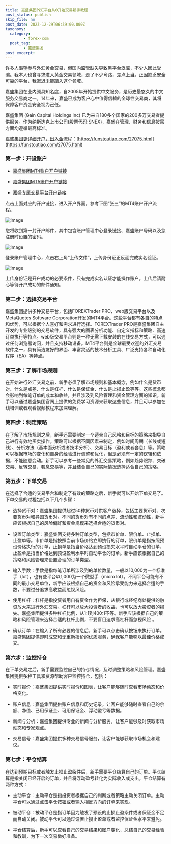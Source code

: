 ```yaml
---
title: 嘉盛集团外汇平台从0开始交易新手教程
post_status: publish
skip_file: no
post_date: 2023-12-29T06:39:00.000Z
taxonomy:
  category:
        - forex-com
  post_tag:
        - 嘉盛集团
post_excerpt: 
---
```

许多人渴望参与外汇黄金交易，但国内监管缺失导致黑平台泛滥，不少人因此受骗。我本人也曾寻求进入黄金交易领域，走了不少弯路，差点上当。正因缺乏安全可靠的平台，我迟迟未能踏入这个领域。

嘉盛集团在业内颇具知名度，自2005年开始提供中文服务，是历史最悠久的中文服务交易商之一。14年来，嘉盛已成为客户心中值得信赖的全球性交易商，其将保障客户资金安全视为己任。

嘉盛集团 (Gain Capital Holdings Inc) 已为来自180多个国家的200多万交易者提供服务。作为纳斯达克上市公司(股票代码:SNEX)，嘉盛在管理、财务和信息披露方面均遵循最高标准。

[嘉盛集团更详细开户，出入金流程](https://funstoutiao.com/27075.html)：[https://funstoutiao.com/27075.html](https://funstoutiao.com/27075.html)

### 第一步：开设账户

* [嘉盛集团MT4账户开户链接](https://s.ssgg.net/jsmt4)

* [嘉盛集团MT5账户开户链接](https://s.ssgg.net/jsmt5)

* [嘉盛专属交易平台开户链接](https://s.ssgg.net/js)

点击上面对应的开户链接，进入开户界面，参考下图“张三”的MT4账户开户流程。

![Image](https://prod-files-secure.s3.us-west-2.amazonaws.com/39ed1227-6d7d-4570-be36-9ccd4a2c4241/7a167aea-686b-400d-af59-4e18eb607a40/640.png?X-Amz-Algorithm=AWS4-HMAC-SHA256&X-Amz-Content-Sha256=UNSIGNED-PAYLOAD&X-Amz-Credential=ASIAZI2LB466ZMH7GWBN%2F20250402%2Fus-west-2%2Fs3%2Faws4_request&X-Amz-Date=20250402T041312Z&X-Amz-Expires=3600&X-Amz-Security-Token=IQoJb3JpZ2luX2VjEGQaCXVzLXdlc3QtMiJGMEQCICYXuZGCjbIVbjhexdpL92n6ZJsGYiCGjyM0Uy7HYGIYAiAvp7j6pY0Iw3LR7oAdqyMkTOP7rhXbcOrqujWOBiaFyiqIBAjN%2F%2F%2F%2F%2F%2F%2F%2F%2F%2F8BEAAaDDYzNzQyMzE4MzgwNSIMEtsOyx6LUEby9rXgKtwDd00ndNZR5BiDsyOdID4Zb96Sz2tnDqvc33A4Wjc10RkHZZk81VxOwNThfzzqai%2BcQfkubUVbch39Pk1l%2BKeKeSEZ7Dy%2F3if%2FOorXzgSPUsoS6QgLd8%2Fjpd3QayiAVf2s5YaxTy%2FnTDDT3VwHRRHhKcO81z%2FYd2uaJVU90pZnXbNfPIvgVUp33Z8QKhfiFtgJTeJkicpQjQtolk3MHO8qBCzbJuiDhj71Ul8Jewu0%2BgVGQbq79HTHe%2BoQm5JO%2BKHdabLSgZzrjWdpTCI0LG8pNVc6G9IPbumnu1fS%2FzH49Z8ZCLmOuprAOheLXJb4Mrsnkry3QyIsGaxW0d7RuTfn6e8f%2Bdno3%2BV%2FX5j3kl3Rt3oeW4%2FCl%2BNaUTqVHiBhP2Ys8xX2uZnwnq%2F7DxjLR%2FRGEwUrY4dFYnqwmi8lrM6OxomLcSJCejIPeRr8CCt4GVysAkwfBy%2B24ED1UhorQfcvUdnItUnrbMF2bl3UbNkK08vHet8e9UszSit0Uy%2BQnZEC6RQoGABHst3qSQgzZysb%2F4q5wypbJr5TMetlpdb26MKcGMwyU7qay3DL6EAWYFviHoefZlLLViuzT51TvYcnylHqnF6ZEHPx3HcMdzAo5e1FOYoaWGZQfdAQ9XUwlO6yvwY6pgEWll9M%2BfPGMnQIZsBPTZkAwl0pno%2B3iXROUoPKMKGJMJSToKFApUl4G5rhp01bVG9AqmEtUMFDxDGXz5QRNi09P0HBT2bImh2uMtuorkgf6s0Rt1FyhGm%2BuCknt4EdKjXTyRvtdtKVPLpmageu26hnIik09hQSIB%2FfIkRvrMeVNcz5vgWS%2Fd%2B8vlaA14KhMQP3gPqKzIRS3CzAM1uxnLUgyGgTU5kb&X-Amz-Signature=9455e2a9fa557a2b994be13e1007f77d58a4f7ebcda3d229f3494c658d3ae7f2&X-Amz-SignedHeaders=host&x-id=GetObject)

您将收到第一封开户邮件，其中包含账户管理中心登录链接、嘉盛账户号码以及您注册时设置的密码。

![Image](https://prod-files-secure.s3.us-west-2.amazonaws.com/39ed1227-6d7d-4570-be36-9ccd4a2c4241/eaa1c6b3-2877-4284-a0e1-530e222c27fb/image.png?X-Amz-Algorithm=AWS4-HMAC-SHA256&X-Amz-Content-Sha256=UNSIGNED-PAYLOAD&X-Amz-Credential=ASIAZI2LB466ZMH7GWBN%2F20250402%2Fus-west-2%2Fs3%2Faws4_request&X-Amz-Date=20250402T041312Z&X-Amz-Expires=3600&X-Amz-Security-Token=IQoJb3JpZ2luX2VjEGQaCXVzLXdlc3QtMiJGMEQCICYXuZGCjbIVbjhexdpL92n6ZJsGYiCGjyM0Uy7HYGIYAiAvp7j6pY0Iw3LR7oAdqyMkTOP7rhXbcOrqujWOBiaFyiqIBAjN%2F%2F%2F%2F%2F%2F%2F%2F%2F%2F8BEAAaDDYzNzQyMzE4MzgwNSIMEtsOyx6LUEby9rXgKtwDd00ndNZR5BiDsyOdID4Zb96Sz2tnDqvc33A4Wjc10RkHZZk81VxOwNThfzzqai%2BcQfkubUVbch39Pk1l%2BKeKeSEZ7Dy%2F3if%2FOorXzgSPUsoS6QgLd8%2Fjpd3QayiAVf2s5YaxTy%2FnTDDT3VwHRRHhKcO81z%2FYd2uaJVU90pZnXbNfPIvgVUp33Z8QKhfiFtgJTeJkicpQjQtolk3MHO8qBCzbJuiDhj71Ul8Jewu0%2BgVGQbq79HTHe%2BoQm5JO%2BKHdabLSgZzrjWdpTCI0LG8pNVc6G9IPbumnu1fS%2FzH49Z8ZCLmOuprAOheLXJb4Mrsnkry3QyIsGaxW0d7RuTfn6e8f%2Bdno3%2BV%2FX5j3kl3Rt3oeW4%2FCl%2BNaUTqVHiBhP2Ys8xX2uZnwnq%2F7DxjLR%2FRGEwUrY4dFYnqwmi8lrM6OxomLcSJCejIPeRr8CCt4GVysAkwfBy%2B24ED1UhorQfcvUdnItUnrbMF2bl3UbNkK08vHet8e9UszSit0Uy%2BQnZEC6RQoGABHst3qSQgzZysb%2F4q5wypbJr5TMetlpdb26MKcGMwyU7qay3DL6EAWYFviHoefZlLLViuzT51TvYcnylHqnF6ZEHPx3HcMdzAo5e1FOYoaWGZQfdAQ9XUwlO6yvwY6pgEWll9M%2BfPGMnQIZsBPTZkAwl0pno%2B3iXROUoPKMKGJMJSToKFApUl4G5rhp01bVG9AqmEtUMFDxDGXz5QRNi09P0HBT2bImh2uMtuorkgf6s0Rt1FyhGm%2BuCknt4EdKjXTyRvtdtKVPLpmageu26hnIik09hQSIB%2FfIkRvrMeVNcz5vgWS%2Fd%2B8vlaA14KhMQP3gPqKzIRS3CzAM1uxnLUgyGgTU5kb&X-Amz-Signature=2303515bb4b3fafd6a7fe7f138cbe10e7057978bf753a278a60c9a8075fe1bc1&X-Amz-SignedHeaders=host&x-id=GetObject)

登录账户管理中心，点击右上角“上传文件”，上传身份证正反面完成实名验证。

![Image](https://prod-files-secure.s3.us-west-2.amazonaws.com/39ed1227-6d7d-4570-be36-9ccd4a2c4241/54090639-09fc-46b4-a135-e0289f707147/image.png?X-Amz-Algorithm=AWS4-HMAC-SHA256&X-Amz-Content-Sha256=UNSIGNED-PAYLOAD&X-Amz-Credential=ASIAZI2LB466ZMH7GWBN%2F20250402%2Fus-west-2%2Fs3%2Faws4_request&X-Amz-Date=20250402T041312Z&X-Amz-Expires=3600&X-Amz-Security-Token=IQoJb3JpZ2luX2VjEGQaCXVzLXdlc3QtMiJGMEQCICYXuZGCjbIVbjhexdpL92n6ZJsGYiCGjyM0Uy7HYGIYAiAvp7j6pY0Iw3LR7oAdqyMkTOP7rhXbcOrqujWOBiaFyiqIBAjN%2F%2F%2F%2F%2F%2F%2F%2F%2F%2F8BEAAaDDYzNzQyMzE4MzgwNSIMEtsOyx6LUEby9rXgKtwDd00ndNZR5BiDsyOdID4Zb96Sz2tnDqvc33A4Wjc10RkHZZk81VxOwNThfzzqai%2BcQfkubUVbch39Pk1l%2BKeKeSEZ7Dy%2F3if%2FOorXzgSPUsoS6QgLd8%2Fjpd3QayiAVf2s5YaxTy%2FnTDDT3VwHRRHhKcO81z%2FYd2uaJVU90pZnXbNfPIvgVUp33Z8QKhfiFtgJTeJkicpQjQtolk3MHO8qBCzbJuiDhj71Ul8Jewu0%2BgVGQbq79HTHe%2BoQm5JO%2BKHdabLSgZzrjWdpTCI0LG8pNVc6G9IPbumnu1fS%2FzH49Z8ZCLmOuprAOheLXJb4Mrsnkry3QyIsGaxW0d7RuTfn6e8f%2Bdno3%2BV%2FX5j3kl3Rt3oeW4%2FCl%2BNaUTqVHiBhP2Ys8xX2uZnwnq%2F7DxjLR%2FRGEwUrY4dFYnqwmi8lrM6OxomLcSJCejIPeRr8CCt4GVysAkwfBy%2B24ED1UhorQfcvUdnItUnrbMF2bl3UbNkK08vHet8e9UszSit0Uy%2BQnZEC6RQoGABHst3qSQgzZysb%2F4q5wypbJr5TMetlpdb26MKcGMwyU7qay3DL6EAWYFviHoefZlLLViuzT51TvYcnylHqnF6ZEHPx3HcMdzAo5e1FOYoaWGZQfdAQ9XUwlO6yvwY6pgEWll9M%2BfPGMnQIZsBPTZkAwl0pno%2B3iXROUoPKMKGJMJSToKFApUl4G5rhp01bVG9AqmEtUMFDxDGXz5QRNi09P0HBT2bImh2uMtuorkgf6s0Rt1FyhGm%2BuCknt4EdKjXTyRvtdtKVPLpmageu26hnIik09hQSIB%2FfIkRvrMeVNcz5vgWS%2Fd%2B8vlaA14KhMQP3gPqKzIRS3CzAM1uxnLUgyGgTU5kb&X-Amz-Signature=b8f362444863d8a24cf92c5a6dba57dd7d8738dc0a84fc473586e83a79e55fb2&X-Amz-SignedHeaders=host&x-id=GetObject)

上传身份证是开户成功的必要条件，只有完成实名认证才能操作账户。上传后请耐心等待开户成功的邮件通知。

### 第二步：选择交易平台

嘉盛集团提供多种交易平台，包括FOREXTrader PRO、web版交易平台以及MetaQuotes Software Corporation开发的MT4平台。这些平台都有各自的特点和优势，可以根据个人喜好和需求进行选择。FOREXTrader PRO是嘉盛集团自主开发的专业级别的交易软件，具有强大的图表分析功能、自定义指标和策略、高速订单执行等特点。web版交易平台则是一种无需下载安装的在线交易方式，可以通过任何浏览器访问，并且支持移动设备。MT4平台则是全球最受欢迎的外汇交易软件之一，具有简洁友好的界面、丰富灵活的技术分析工具、广泛支持各种自动化程序（EA）等特点。

### 第三步：了解市场规则

在开始进行外汇交易之前，新手必须了解市场规则和基本概念，例如什么是货币对、什么是点差、什么是杠杆、什么是保证金、什么是止损止盈等等。这些概念都会影响到每笔订单的成本和收益，并且涉及到风险管理和资金管理方面的知识。新手可以通过嘉盛集团官网上提供的免费学习资源来获取这些信息，并且可以参加在线培训或者观看视频教程来加深理解。

### 第四步：制定策略

在了解了市场规则之后，新手还需要制定一个适合自己风格和目标的策略来指导自己进行有效地买卖操作。策略可以根据不同因素来制定，例如时间周期（长线或短线）、分析方法（基本面分析或者技术分析）、交易目标（盈利或者套息）等。策略可以根据市场的变化和自身的经验进行调整和优化，但是必须有一定的逻辑和依据，不能随意变动。新手可以参考一些常见的外汇交易策略，例如趋势跟踪、突破交易、反转交易、套息交易等，并且结合自己的实际情况选择适合自己的策略。

### 第五步：下单交易

在选择了合适的交易平台和制定了有效的策略之后，新手就可以开始下单交易了。下单交易的过程包括以下几个步骤：

* 选择货币对：嘉盛集团提供超过50种货币对供客户选择，包括主要货币对、次要货币对和异国货币对。不同的货币对有不同的点差、流动性和波动性，新手应该根据自己的风险偏好和资金规模来选择合适的货币对。

* 设置订单类型：嘉盛集团支持多种订单类型，包括市价单、限价单、止损单、止盈单等。市价单是指按照当前市场价格立即执行的订单，限价单是指按照预设价格执行的订单，止损单是指当价格达到预设损失水平时自动平仓的订单，止盈单是指当价格达到预设盈利水平时自动平仓的订单。新手应该根据自己的策略和风险管理来设置合理的订单类型。

* 输入手数：手数是指每笔订单所涉及到的单位数量，一般以10,000为一个标准手（lot），也有些平台以1,000为一个微型手（micro lot）。不同平台可能有不同的最小交易单位，新手应该根据自己的资金和风险承受能力来选择合适的手数，不要过分追求高收益而忽视风险。

* 使用杠杆：杠杆是指投资者用自有资金作为担保，从银行或经纪商处提供的融资放大来进行外汇交易。杠杆可以放大投资者的收益，也可以放大投资者的损失。嘉盛集团提供多种杠杆比例，从1:1到400:1不等。新手应该根据自己的策略和风险管理来选择合适的杠杆比例，不要盲目追求高杠杆而忽视风险 。

* 确认订单：在输入了所有必要的信息后，新手可以点击确认按钮来执行订单。嘉盛集团提供即时成交和无重新报价的优质服务，确保客户能够以最佳价格成交。

### 第六步：监控持仓

在下单交易之后，新手需要监控自己的持仓情况，及时调整策略和风险管理。嘉盛集团提供多种工具和资源帮助客户监控持仓，包括：

* 实时报价：嘉盛集团提供实时报价和图表，让客户能够随时查看市场动态和价格变化。

* 账户信息：嘉盛集团提供账户信息和历史记录，让客户能够随时查看自己的余额、净值、已用保证金、可用保证金、浮动盈亏等数据。

* 新闻与分析：嘉盛集团提供专业的新闻与分析服务，让客户能够及时获取市场动态和专家观点。

* 交易信号：嘉盛集团提供多种交易信号服务，让客户能够获取市场机会和建议。

### 第七步：平仓结算

在达到预期目标或者触发止损止盈条件后，新手需要平仓结算自己的订单。平仓结算是指关闭已经开启的订单，并且将浮动盈亏转化为实际收入或支出。平仓结算有两种方式：

* 主动平仓：主动平仓是指投资者根据自己的判断或者策略主动关闭订单。主动平仓可以通过点击平仓按钮或者输入相反方向的订单来实现。

* 被动平仓：被动平仓是指订单因为触发了预设的止损止盈条件或者保证金不足而自动关闭。被动平仓可以通过设置止损止盈单或者监控保证金水平来避免。

* 平仓结算后，新手可以查看自己的交易结果和账户变化，总结自己的交易经验和教训，为下一次交易做好准备。